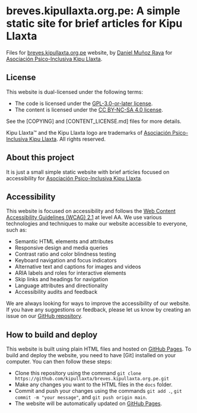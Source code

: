 # breves.kipullaxta.org.pe: A simple static site for brief articles for Kipu Llaxta

Files for [breves.kipullaxta.org.pe](https://breves.kipullaxta.org.pe) website, by [Daniel Muñoz Raya](https://www.linkedin.com/in/daniel-munoz-raya/) for [Asociación Psico-Inclusiva Kipu Llaxta](https://kipullaxta.org.pe).

## License

This website is dual-licensed under the following terms:

- The code is licensed under the [GPL-3.0-or-later license](https://spdx.org/licenses/GPL-3.0-or-later.html).
- The content is licensed under the [CC BY-NC-SA 4.0 license](https://creativecommons.org/licenses/by-nc-sa/4.0/deed.en).

See the [COPYING] and [CONTENT_LICENSE.md] files for more details.

Kipu Llaxta™ and the Kipu Llaxta logo are trademarks of [Asociación Psico-Inclusiva Kipu Llaxta](https://kipullaxta.org.pe). All rights reserved.

## About this project

It is just a small simple static website with brief articles focused on accessibility for [Asociación Psico-Inclusiva Kipu Llaxta](https://kipullaxta.org.pe).

## Accessibility

This website is focused on accessibility and follows the [Web Content Accessibility Guidelines (WCAG) 2.1](https://www.w3.org/TR/WCAG21/) at level AA. We use various technologies and techniques to make our website accessible to everyone, such as:

- Semantic HTML elements and attributes
- Responsive design and media queries
- Contrast ratio and color blindness testing
- Keyboard navigation and focus indicators
- Alternative text and captions for images and videos
- ARIA labels and roles for interactive elements
- Skip links and headings for navigation
- Language attributes and directionality
- Accessibility audits and feedback

We are always looking for ways to improve the accessibility of our website. If you have any suggestions or feedback, please let us know by creating an issue on our [GitHub repository](https://github.com/kipullaxta/breves.kipullaxta.org.pe/).

## How to build and deploy

This website is built using plain HTML files and hosted on [GitHub Pages](https://pages.github.com/). To build and deploy the website, you need to have [Git] installed on your computer. You can then follow these steps:

- Clone this repository using the command `git clone https://github.com/kipullaxta/breves.kipullaxta.org.pe.git`
- Make any changes you want to the HTML files in the `docs` folder.
- Commit and push your changes using the commands `git add .`, `git commit -m "your message"`, and `git push origin main`.
- The website will be automatically updated on [GitHub Pages](https://pages.github.com/).
